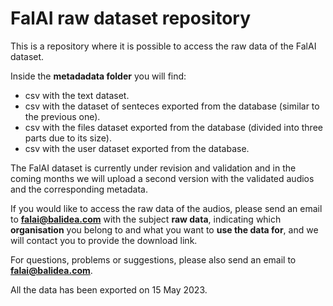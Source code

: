 # FalAI raw dataset repository

This is a repository where it is possible to access the raw data of the FalAI dataset.

Inside the **metadadata folder** you will find:

- csv with the text dataset.
- csv with the dataset of senteces exported from the database (similar to the previous one).
- csv with the files dataset exported from the database (divided into three parts due to its size).
- csv with the user dataset exported from the database.

The FalAI dataset is currently under revision and validation and in the coming months we will upload a second version with the validated audios and the corresponding metadata.

If you would like to access the raw data of the audios, please send an email to **falai@balidea.com** with the subject **raw data**, indicating which **organisation** you belong to and what you want to **use the data for**, and we will contact you to provide the download link.

For questions, problems or suggestions, please also send an email to **falai@balidea.com**.

All the data has been exported on 15 May 2023.
